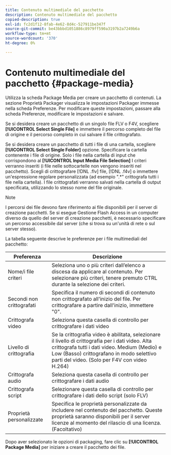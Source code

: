 ```yaml
---
title: Contenuto multimediale del pacchetto
description: Contenuto multimediale del pacchetto
copied-description: true
exl-id: fc2d1f12-8fab-4e62-8d4c-527911be347f
source-git-commit: be43bbbd1051886c8979ff590a3197b2a7249b6a
workflow-type: tm+mt
source-wordcount: '370'
ht-degree: 0%

---
```


# Contenuto multimediale del pacchetto {#package-media}

Utilizza la scheda Package Media per creare un pacchetto di contenuti. La sezione Proprietà Packager visualizza le impostazioni Packager immesse nella scheda Preferenze. Per modificare queste impostazioni, passare alla scheda Preferenze, modificare le impostazioni e salvare.

Se si desidera creare un pacchetto di un singolo file FLV o F4V, scegliere **[!UICONTROL Select Single File]** e immettere il percorso completo del file di origine e il percorso completo in cui salvare il file crittografato.

Se si desidera creare un pacchetto di tutti i file di una cartella, scegliere **[!UICONTROL Select Single Folder]** opzione. Specificare la cartella contenente i file di origine. Solo i file nella cartella di input che corrispondono al **[!UICONTROL Input Media File Selection]** I criteri verranno inseriti (i file nelle sottocartelle non vengono inseriti nel pacchetto). Scegli di crittografare [!DNL .flv] file, [!DNL .f4v] o immettere un&#39;espressione regolare personalizzata (ad esempio &quot;.&#42;&quot; crittografa tutti i file nella cartella). I file crittografati verranno salvati nella cartella di output specificata, utilizzando lo stesso nome del file originale.

>[!NOTE]
>
>I percorsi dei file devono fare riferimento ai file disponibili per il server di creazione pacchetti. Se si esegue Gestione Flash Access in un computer diverso da quello del server di creazione pacchetti, è necessario specificare un percorso accessibile dal server (che si trova su un&#39;unità di rete o sul server stesso).

La tabella seguente descrive le preferenze per i file multimediali del pacchetto:

| Preferenza | Descrizione |
|---|---|
| Nome/i file criteri | Seleziona uno o più criteri dall’elenco a discesa da applicare al contenuto. Per selezionare più criteri, tenere premuto CTRL durante la selezione dei criteri. |
| Secondi non crittografati | Specifica il numero di secondi di contenuto non crittografato all&#39;inizio del file. Per crittografare a partire dall&#39;inizio, immettere &quot;0&quot;. |
| Crittografa video | Seleziona questa casella di controllo per crittografare i dati video |
| Livello di crittografia | Se la crittografia video è abilitata, selezionare il livello di crittografia per i dati video. Alta crittografa tutti i dati video. Medium (Medio) e Low (Basso) crittografano in modo selettivo parti del video. (Solo per F4V con video H.264) |
| Crittografa audio | Seleziona questa casella di controllo per crittografare i dati audio |
| Crittografa script | Selezionare questa casella di controllo per crittografare i dati dello script (solo FLV) |
| Proprietà personalizzate | Specifica le proprietà personalizzate da includere nel contenuto del pacchetto. Queste proprietà saranno disponibili per il server licenze al momento del rilascio di una licenza. (Facoltativo) |

Dopo aver selezionato le opzioni di packaging, fare clic su **[!UICONTROL Package Media]** per iniziare a creare il pacchetto dei file.
